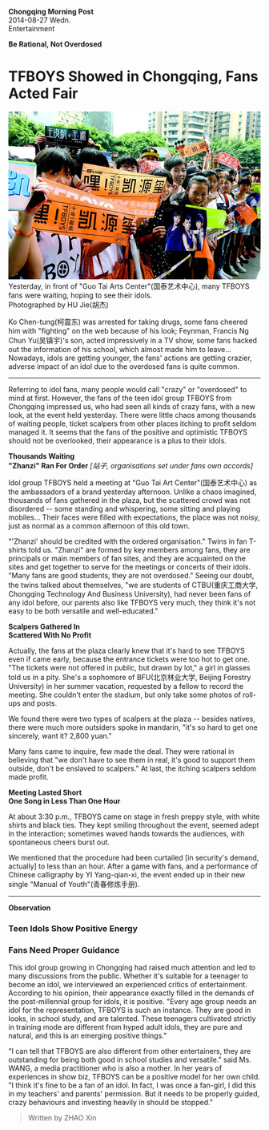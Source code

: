**Chongqing Morning Post**  
2014-08-27 Wedn.  
Entertainment

**Be Rational, Not Overdosed**
# TFBOYS Showed in Chongqing, Fans Acted Fair

![Image](/pics/20140827CQMP001.jpg)  
Yesterday, in front of "Guo Tai Arts Center"(国泰艺术中心), many TFBOYS fans were waiting, hoping to see their idols.  
Photographed by HU Jie(胡杰)

Ko Chen-tung(柯震东) was arrested for taking drugs, some fans cheered him with "fighting" on the web because of his look;
Feynman, Francis Ng Chun Yu(吴镇宇)'s son, acted impressively in a TV show, some fans hacked out the information of his school, which almost made him to leave...
Nowadays, idols are getting younger, the fans' actions are getting crazier, adverse impact of an idol due to the overdosed fans is quite common.

---

Referring to idol fans, many people would call "crazy" or "overdosed" to mind at first.
However, the fans of the teen idol group TFBOYS from Chongqing impressed us, who had seen all kinds of crazy fans, with a new look, at the event held yesterday.
There were little chaos among thousands of waiting people, ticket scalpers from other places itching to profit seldom managed it.
It seems that the fans of the positive and optimistic TFBOYS should not be overlooked, their appearance is a plus to their idols.

**Thousands Waiting**  
**"Zhanzi" Ran For Order**
*[站子, organisations set under fans own accords]*

Idol group TFBOYS held a meeting at "Guo Tai Art Center"(国泰艺术中心) as the ambassadors of a brand yesterday afternoon.
Unlike a chaos imagined, thousands of fans gathered in the plaza, but the scattered crowd was not disordered
-- some standing and whispering, some sitting and playing mobiles...
Their faces were filled with expectations, the place was not noisy, just as normal as a common afternoon of this old town.

"'Zhanzi' should be credited with the ordered organisation."
Twins in fan T-shirts told us.
"Zhanzi" are formed by key members among fans, they are principals or main members of fan sites, and they are acquainted on the sites and get together to serve for the meetings or concerts of their idols.
"Many fans are good students, they are not overdosed."
Seeing our doubt, the twins talked about themselves, "we are students of CTBU(重庆工商大学, Chongqing Technology And Business University), had never been fans of any idol before,
our parents also like TFBOYS very much, they think it's not easy to be both versatile and well-educated."

**Scalpers Gathered In**  
**Scattered With No Profit**

Actually, the fans at the plaza clearly knew that it's hard to see TFBOYS even if came early, because the entrance tickets were too hot to get one.
"The tickets were not offered in public, but drawn by lot," a girl in glasses told us in a pity.
She's a sophomore of BFU(北京林业大学, Beijing Forestry University) in her summer vacation, requested by a fellow to record the meeting.
She couldn't enter the stadium, but only take some photos of roll-ups and posts.

We found there were two types of scalpers at the plaza -- besides natives, there were much more outsiders spoke in mandarin,
"it's so hard to get one sincerely, want it? 2,800 yuan."

Many fans came to inquire, few made the deal.
They were rational in believing that "we don't have to see them in real, it's good to support them outside, don't be enslaved to scalpers."
At last, the itching scalpers seldom made profit.

**Meeting Lasted Short**  
**One Song in Less Than One Hour**

At about 3:30 p.m., TFBOYS came on stage in fresh preppy style, with white shirts and black ties.
They kept smiling throughout the event, seemed adept in the interaction;
sometimes waved hands towards the audiences, with spontaneous cheers burst out.

We mentioned that the procedure had been curtailed [in security's demand, actually] to less than an hour.
After a game with fans, and a performance of Chinese calligraphy by YI Yang-qian-xi, the event ended up in their new single "Manual of Youth"(青春修炼手册).

---

**Observation**

### Teen Idols Show Positive Energy
### Fans Need Proper Guidance

This idol group growing in Chongqing had raised much attention and led to many discussions from the public.
Whether it's suitable for a teenager to become an idol, we interviewed an experienced critics of entertainment.
According to his opinion, their appearance exactly filled in the demands of the post-millennial group for idols, it is positive.
"Every age group needs an idol for the representation, TFBOYS is such an instance.
They are good in looks, in school study, and are talented.
These teenagers cultivated strictly in training mode are different from hyped adult idols, they are pure and natural, and this is an emerging positive things."

"I can tell that TFBOYS are also different from other entertainers, they are outstanding for being both good in school studies and versatile." said Ms. WANG, a media practitioner who is also a mother.
In her years of experiences in show biz, TFBOYS can be a positive model for her own child.
"I think it's fine to be a fan of an idol.
In fact, I was once a fan-girl, I did this in my teachers' and parents' permission.
But it needs to be properly guided, crazy behaviours and investing heavily in should be stopped."

> Written by ZHAO Xin
